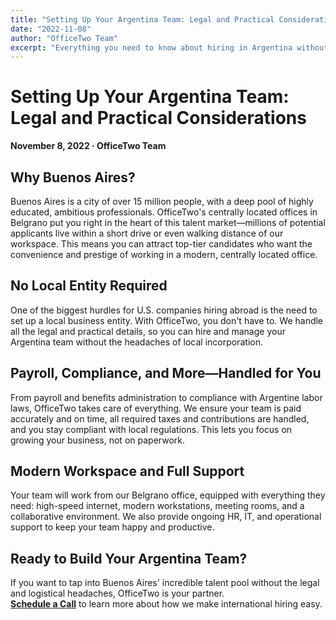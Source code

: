 ```yaml
---
title: "Setting Up Your Argentina Team: Legal and Practical Considerations"
date: "2022-11-08"
author: "OfficeTwo Team"
excerpt: "Everything you need to know about hiring in Argentina without establishing a local entity."
---
```


# Setting Up Your Argentina Team: Legal and Practical Considerations

**November 8, 2022 · OfficeTwo Team**

## Why Buenos Aires?

Buenos Aires is a city of over 15 million people, with a deep pool of highly educated, ambitious professionals. OfficeTwo's centrally located offices in Belgrano put you right in the heart of this talent market—millions of potential applicants live within a short drive or even walking distance of our workspace. This means you can attract top-tier candidates who want the convenience and prestige of working in a modern, centrally located office.

## No Local Entity Required

One of the biggest hurdles for U.S. companies hiring abroad is the need to set up a local business entity. With OfficeTwo, you don't have to. We handle all the legal and practical details, so you can hire and manage your Argentina team without the headaches of local incorporation.

## Payroll, Compliance, and More—Handled for You

From payroll and benefits administration to compliance with Argentine labor laws, OfficeTwo takes care of everything. We ensure your team is paid accurately and on time, all required taxes and contributions are handled, and you stay compliant with local regulations. This lets you focus on growing your business, not on paperwork.

## Modern Workspace and Full Support

Your team will work from our Belgrano office, equipped with everything they need: high-speed internet, modern workstations, meeting rooms, and a collaborative environment. We also provide ongoing HR, IT, and operational support to keep your team happy and productive.

## Ready to Build Your Argentina Team?

If you want to tap into Buenos Aires' incredible talent pool without the legal and logistical headaches, OfficeTwo is your partner.  
[**Schedule a Call**](https://calendar.google.com/calendar/u/0/appointments/schedules/AcZssZ2EV4apkqKge60YgDrj2V7n56gxwNEy2yXWefVfPuiie42bTJWl2EXr4H_3P9-g2hgYaQ3dljOU?gv=true) to learn more about how we make international hiring easy.

